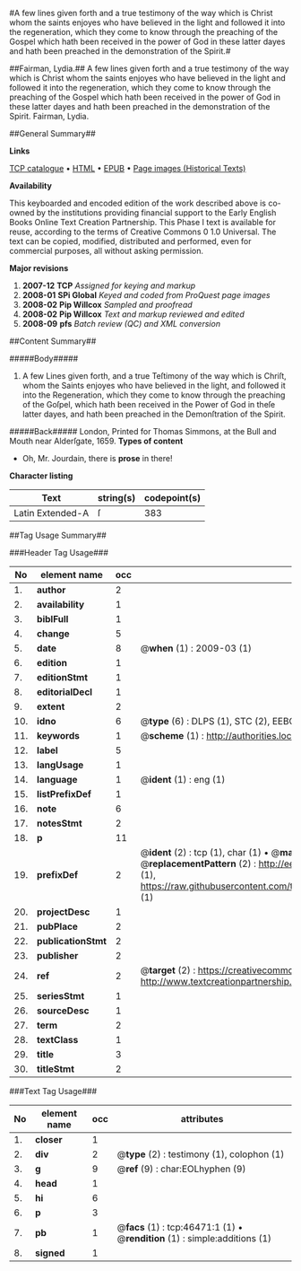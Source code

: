 #A few lines given forth and a true testimony of the way which is Christ whom the saints enjoyes who have believed in the light and followed it into the regeneration, which they come to know through the preaching of the Gospel which hath been received in the power of God in these latter dayes and hath been preached in the demonstration of the Spirit.#

##Fairman, Lydia.##
A few lines given forth and a true testimony of the way which is Christ whom the saints enjoyes who have believed in the light and followed it into the regeneration, which they come to know through the preaching of the Gospel which hath been received in the power of God in these latter dayes and hath been preached in the demonstration of the Spirit.
Fairman, Lydia.

##General Summary##

**Links**

[TCP catalogue](http://www.ota.ox.ac.uk/tcp/)  • 
[HTML](http://tei.it.ox.ac.uk/tcp/Texts-HTML/free/A40/A40761.html)  • 
[EPUB](http://tei.it.ox.ac.uk/tcp/Texts-EPUB/free/A40/A40761.epub) • 
[Page images (Historical Texts)](https://data.historicaltexts.jisc.ac.uk/view?pubId=eebo-11164713e&pageId=eebo-11164713e-46471-1)

**Availability**

This keyboarded and encoded edition of the
	       work described above is co-owned by the institutions
	       providing financial support to the Early English Books
	       Online Text Creation Partnership. This Phase I text is
	       available for reuse, according to the terms of Creative
	       Commons 0 1.0 Universal. The text can be copied,
	       modified, distributed and performed, even for
	       commercial purposes, all without asking permission.

**Major revisions**

1. __2007-12__ __TCP__ *Assigned for keying and markup*
1. __2008-01__ __SPi Global__ *Keyed and coded from ProQuest page images*
1. __2008-02__ __Pip Willcox__ *Sampled and proofread*
1. __2008-02__ __Pip Willcox__ *Text and markup reviewed and edited*
1. __2008-09__ __pfs__ *Batch review (QC) and XML conversion*

##Content Summary##

#####Body#####

1. A few Lines given forth, and a true Teſtimony of the way which is Chriſt, whom the Saints enjoyes who have believed in the light, and followed it into the Regeneration, which they come to know through the preaching of the Goſpel, which hath been received in the Power of God in theſe latter dayes, and hath been preached in the Demonſtration of the Spirit.

#####Back#####
London, Printed for Thomas Simmons, at the Bull and Mouth near Alderſgate, 1659.
**Types of content**

  * Oh, Mr. Jourdain, there is **prose** in there!

**Character listing**


|Text|string(s)|codepoint(s)|
|---|---|---|
|Latin Extended-A|ſ|383|

##Tag Usage Summary##

###Header Tag Usage###

|No|element name|occ|attributes|
|---|---|---|---|
|1.|__author__|2||
|2.|__availability__|1||
|3.|__biblFull__|1||
|4.|__change__|5||
|5.|__date__|8| @__when__ (1) : 2009-03 (1)|
|6.|__edition__|1||
|7.|__editionStmt__|1||
|8.|__editorialDecl__|1||
|9.|__extent__|2||
|10.|__idno__|6| @__type__ (6) : DLPS (1), STC (2), EEBO-CITATION (1), OCLC (1), VID (1)|
|11.|__keywords__|1| @__scheme__ (1) : http://authorities.loc.gov/ (1)|
|12.|__label__|5||
|13.|__langUsage__|1||
|14.|__language__|1| @__ident__ (1) : eng (1)|
|15.|__listPrefixDef__|1||
|16.|__note__|6||
|17.|__notesStmt__|2||
|18.|__p__|11||
|19.|__prefixDef__|2| @__ident__ (2) : tcp (1), char (1)  •  @__matchPattern__ (2) : ([0-9\-]+):([0-9IVX]+) (1), (.+) (1)  •  @__replacementPattern__ (2) : http://eebo.chadwyck.com/downloadtiff?vid=$1&page=$2 (1), https://raw.githubusercontent.com/textcreationpartnership/Texts/master/tcpchars.xml#$1 (1)|
|20.|__projectDesc__|1||
|21.|__pubPlace__|2||
|22.|__publicationStmt__|2||
|23.|__publisher__|2||
|24.|__ref__|2| @__target__ (2) : https://creativecommons.org/publicdomain/zero/1.0/ (1), http://www.textcreationpartnership.org/docs/. (1)|
|25.|__seriesStmt__|1||
|26.|__sourceDesc__|1||
|27.|__term__|2||
|28.|__textClass__|1||
|29.|__title__|3||
|30.|__titleStmt__|2||


###Text Tag Usage###

|No|element name|occ|attributes|
|---|---|---|---|
|1.|__closer__|1||
|2.|__div__|2| @__type__ (2) : testimony (1), colophon (1)|
|3.|__g__|9| @__ref__ (9) : char:EOLhyphen (9)|
|4.|__head__|1||
|5.|__hi__|6||
|6.|__p__|3||
|7.|__pb__|1| @__facs__ (1) : tcp:46471:1 (1)  •  @__rendition__ (1) : simple:additions (1)|
|8.|__signed__|1||
